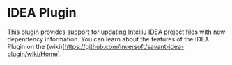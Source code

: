 IDEA Plugin
============================

This plugin provides support for updating IntelliJ IDEA project files with new dependency information. You can learn about the features of the IDEA Plugin on the (wiki)[https://github.com/inversoft/savant-idea-plugin/wiki/Home].
